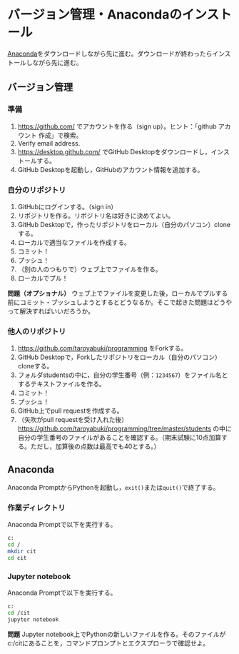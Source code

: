 # バージョン管理・Anacondaのインストール

[Anaconda](https://www.anaconda.com/download/)をダウンロードしながら先に進む。ダウンロードが終わったらインストールしながら先に進む。

## バージョン管理

### 準備

1. https://github.com/ でアカウントを作る（sign up）。ヒント：「github アカウント 作成」で検索。
1. Verify email address.
1. https://desktop.github.com/ でGitHub Desktopをダウンロードし，インストールする。
1. GitHub Desktopを起動し，GitHubのアカウント情報を追加する。

### 自分のリポジトリ

1. GitHubにログインする。（sign in）
1. リポジトリを作る。リポジトリ名は好きに決めてよい。
1. GitHub Desktopで，作ったリポジトリをローカル（自分のパソコン）cloneする。
1. ローカルで適当なファイルを作成する。
1. コミット！
1. プッシュ！
1. （別の人のつもりで）ウェブ上でファイルを作る。
1. ローカルでプル！

**問題（オプショナル）** ウェブ上でファイルを変更した後，ローカルでプルする前にコミット・プッシュしようとするとどうなるか。そこで起きた問題はどうやって解決すればいいだろうか。

### 他人のリポジトリ

1. https://github.com/taroyabuki/programming をForkする。
1. GitHub Desktopで，Forkしたリポジトリをローカル（自分のパソコン）cloneする。
1. フォルダstudentsの中に，自分の学生番号（例：`1234567`）をファイル名とするテキストファイルを作る。
1. コミット！
1. プッシュ！
1. GitHub上でpull requestを作成する。
1. （矢吹がpull requestを受け入れた後）https://github.com/taroyabuki/programming/tree/master/students の中に自分の学生番号のファイルがあることを確認する。（期末試験に10点加算する。ただし，加算後の点数は最高でも40とする。）

## Anaconda

Anaconda PromptからPythonを起動し，`exit()`または`quit()`で終了する。

### 作業ディレクトリ

Anaconda Promptで以下を実行する。

```bash
c:
cd /
mkdir cit
cd cit
```

### Jupyter notebook

Anaconda Promptで以下を実行する。

```bash
c:
cd /cit
jupyter notebook
```

**問題** Jupyter notebook上でPythonの新しいファイルを作る。そのファイルがc:/citにあることを，コマンドプロンプトとエクスプローラで確認せよ。